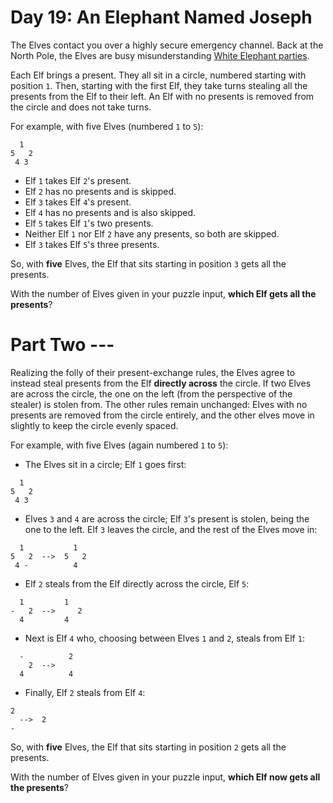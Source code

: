 # Day 19: An Elephant Named Joseph
The Elves contact you over a highly secure emergency channel. Back at the North Pole, the Elves are busy 
misunderstanding [White Elephant parties](https://en.wikipedia.org/wiki/White_elephant_gift_exchange).

Each Elf brings a present. They all sit in a circle, numbered starting with position `1`. Then, starting with the 
first Elf, they take turns stealing all the presents from the Elf to their left. An Elf with no presents is removed 
from the circle and does not take turns.

For example, with five Elves (numbered `1` to `5`):
```
  1
5   2
 4 3
```
* Elf `1` takes Elf `2`'s present.
* Elf `2` has no presents and is skipped.
* Elf `3` takes Elf `4`'s present.
* Elf `4` has no presents and is also skipped.
* Elf `5` takes Elf `1`'s two presents.
* Neither Elf `1` nor Elf `2` have any presents, so both are skipped.
* Elf `3` takes Elf `5`'s three presents.

So, with **five** Elves, the Elf that sits starting in position `3` gets all the presents.

With the number of Elves given in your puzzle input, **which Elf gets all the presents**?

# Part Two ---
Realizing the folly of their present-exchange rules, the Elves agree to instead steal presents from the Elf **directly 
across** the circle. If two Elves are across the circle, the one on the left (from the perspective of the stealer) is 
stolen from. The other rules remain unchanged: Elves with no presents are removed from the circle entirely, and the 
other elves move in slightly to keep the circle evenly spaced.

For example, with five Elves (again numbered `1` to `5`):
* The Elves sit in a circle; Elf `1` goes first:
```
  1
5   2
 4 3
```
* Elves `3` and `4` are across the circle; Elf `3`'s present is stolen, being the one to the left. Elf `3` leaves the 
circle, and the rest of the Elves move in:
```
  1           1
5   2  -->  5   2
 4 -          4
```
* Elf `2` steals from the Elf directly across the circle, Elf `5`:
```
  1         1
-   2  -->     2
  4         4
```
* Next is Elf `4` who, choosing between Elves `1` and `2`, steals from Elf `1`:
```
  -          2  
    2  -->
  4          4
```
* Finally, Elf `2` steals from Elf `4`:
```
2
  -->  2
-
```
So, with **five** Elves, the Elf that sits starting in position `2` gets all the presents.

With the number of Elves given in your puzzle input, **which Elf now gets all the presents**?
